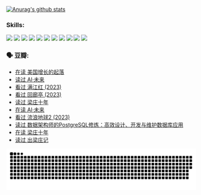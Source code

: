 
[![Anurag's github stats](https://github-readme-stats.vercel.app/api?username=w940853815)](https://github.com/anuraghazra/github-readme-stats)

### Skills:

<code><img height="32" src="https://cdn.jsdelivr.net/npm/simple-icons@v5/icons/python.svg"></code>
<code><img height="32" src="https://cdn.jsdelivr.net/npm/simple-icons@v5/icons/javascript.svg"></code>
<code><img height="32" src="https://cdn.jsdelivr.net/npm/simple-icons@v5/icons/django.svg"></code>
<code><img height="32" src="https://cdn.jsdelivr.net/npm/simple-icons@v5/icons/flask.svg"></code>
<code><img height="32" src="https://cdn.jsdelivr.net/npm/simple-icons@v5/icons/vuetify.svg"></code>
<code><img height="32" src="https://cdn.jsdelivr.net/npm/simple-icons@v5/icons/git.svg"></code>
<code><img height="32" src="https://cdn.jsdelivr.net/npm/simple-icons@v5/icons/docker.svg"></code>
<code><img height="32" src="https://cdn.jsdelivr.net/npm/simple-icons@v5/icons/postgresql.svg"></code>
<code><img height="32" src="https://cdn.jsdelivr.net/npm/simple-icons@v5/icons/elasticsearch.svg"></code>
<code><img height="32" src="https://cdn.jsdelivr.net/npm/simple-icons@v5/icons/macos.svg"></code>
<code><img height="32" src="https://cdn.jsdelivr.net/npm/simple-icons@v5/icons/linux.svg"></code>

### 🗣 豆瓣:

<!-- DOUBAN-ACTIVITIES:START -->
- [在读 美国增长的起落](https://www.douban.com/people/136069238/status/4220055912/?_i=83576751)
- [读过 AI·未来](https://www.douban.com/people/136069238/status/4220054171/?_i=83576751)
- [看过 满江红‎ (2023)](https://www.douban.com/people/136069238/status/4219146433/?_i=83576751)
- [看过 回廊亭‎ (2023)](https://www.douban.com/people/136069238/status/4215992758/?_i=83576751)
- [读过 梁庄十年](https://www.douban.com/people/136069238/status/4206664969/?_i=83576751)
- [在读 AI·未来](https://www.douban.com/people/136069238/status/4206653520/?_i=83576751)
- [看过 流浪地球2‎ (2023)](https://www.douban.com/people/136069238/status/4199558549/?_i=83576751)
- [读过 数据架构师的PostgreSQL修炼：高效设计、开发与维护数据库应用](https://www.douban.com/people/136069238/status/4199451104/?_i=83576751)
- [在读 梁庄十年](https://www.douban.com/people/136069238/status/4198822794/?_i=83576751)
- [读过 出梁庄记](https://www.douban.com/people/136069238/status/4198821001/?_i=83576751)
<!-- DOUBAN-ACTIVITIES:END -->


![Snake animation](https://raw.githubusercontent.com/w940853815/w940853815/output/github-contribution-grid-snake.svg)

<!--
**w940853815/w940853815** is a ✨ _special_ ✨ repository because its `README.md` (this file) appears on your GitHub profile.

Here are some ideas to get you started:

- 🔭 I’m currently working on ...
- 🌱 I’m currently learning ...
- 👯 I’m looking to collaborate on ...
- 🤔 I’m looking for help with ...
- 💬 Ask me about ...
- 📫 How to reach me: ...
- 😄 Pronouns: ...
- ⚡ Fun fact: ...
-->
